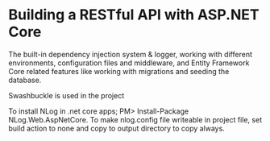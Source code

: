 # Building a RESTful API with ASP.NET Core

The built-in dependency injection system & logger, working with different environments, configuration files and middleware, and Entity Framework Core related features like working with migrations and seeding the database.

Swashbuckle is used in the project

To install NLog in .net core apps; PM> Install-Package NLog.Web.AspNetCore. To make nlog.config file writeable in project file, set build action to none and copy to output directory to copy always.

